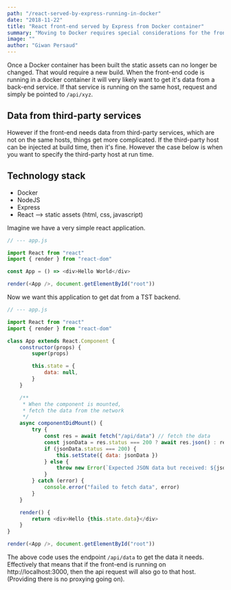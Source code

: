 ```yaml
---
path: "/react-served-by-express-running-in-docker"
date: "2018-11-22"
title: "React front-end served by Express from Docker container"
summary: "Moving to Docker requires special considerations for the front-end. In this case there is a need to dynamically inform the front-end of the backend service it should be talking to. In the case of multiple environments, the same docker image should be re-used while moving from TST to ACC for example."
image: ""
author: "Giwan Persaud"
---
```


Once a Docker container has been built the static assets can no longer be changed. That would require a new build.
When the front-end code is running in a docker container it will very likely want to get it's data from a back-end service. If that service is running on the same host, request and simply be pointed to `/api/xyz`.

## Data from third-party services

However if the front-end needs data from third-party services, which are not on the same hosts, things get more complicated. If the third-party host can be injected at build time, then it's fine. However the case below is when you want to specify the third-party host at run time.

## Technology stack

-   Docker
-   NodeJS
-   Express
-   React --> static assets (html, css, javascript)

Imagine we have a very simple react application.

```javascript
// --- app.js

import React from "react"
import { render } from "react-dom"

const App = () => <div>Hello World</div>

render(<App />, document.getElementById("root"))
```

Now we want this application to get dat from a TST backend.

```javascript
// --- app.js

import React from "react"
import { render } from "react-dom"

class App extends React.Component {
    constructor(props) {
        super(props)

        this.state = {
            data: null,
        }
    }

    /**
     * When the component is mounted,
     * fetch the data from the network
     */
    async componentDidMount() {
        try {
            const res = await fetch("/api/data") // fetch the data
            const jsonData = res.status === 200 ? await res.json() : res
            if (jsonData.status === 200) {
                this.setState({ data: jsonData })
            } else {
                throw new Error(`Expected JSON data but received: ${jsonData}`)
            }
        } catch (error) {
            console.error("failed to fetch data", error)
        }
    }

    render() {
        return <div>Hello {this.state.data}</div>
    }
}

render(<App />, document.getElementById("root"))
```

The above code uses the endpoint `/api/data` to get the data it needs. Effectively that means that if the front-end is running on http://localhost:3000, then the api request will also go to that host. (Providing there is no proxying going on).
